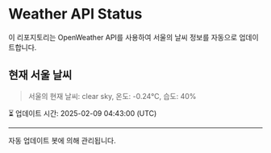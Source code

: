 
# Weather API Status

이 리포지토리는 OpenWeather API를 사용하여 서울의 날씨 정보를 자동으로 업데이트합니다.

## 현재 서울 날씨
> 서울의 현재 날씨: clear sky, 온도: -0.24°C, 습도: 40%

⏳ 업데이트 시간: 2025-02-09 04:43:00 (UTC)

---
자동 업데이트 봇에 의해 관리됩니다.
